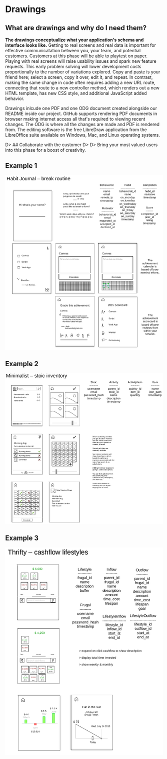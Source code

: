 # Drawings

## What are drawings and why do I need them?

**The drawings conceptualize what your application's schema and interface looks like.** Getting to real screens and real data is important for effective communicatation between you, your team, and potential customers. Customers at this phase will be able to playtest on paper. Playing with real screens will raise usability issues and spark new feature requests. This early problem solving will lower development costs proportionally to the number of variations explored. Copy and paste is your friend here; select a screen, copy it over, edit it, and repeat. In contrast, making the same change in code often requires adding a new URL route, connecting that route to a new controller method, which renders out a new HTML template, has new CSS style, and additional JavaScript added behavior.

Drawings inlcude one PDF and one ODG document created alongside our README inside our project. GitHub supports rendering PDF documents in browser making internet access all that's required to viewing recent changes. The ODG is where all the changes are made and PDF is rendered from. The editing software is the free LibreDraw application from the LibreOffice suite available on Windows, Mac, and Linux operating systems.

D> ## Collaborate with the customer
D>
D> Bring your most valued users into this phase for a boost of creativity.

## Example 1 

![](images/habit_journal.png)

## Example 2 

![](images/minimalist.png)

## Example 3

![](images/thrifty.png)
